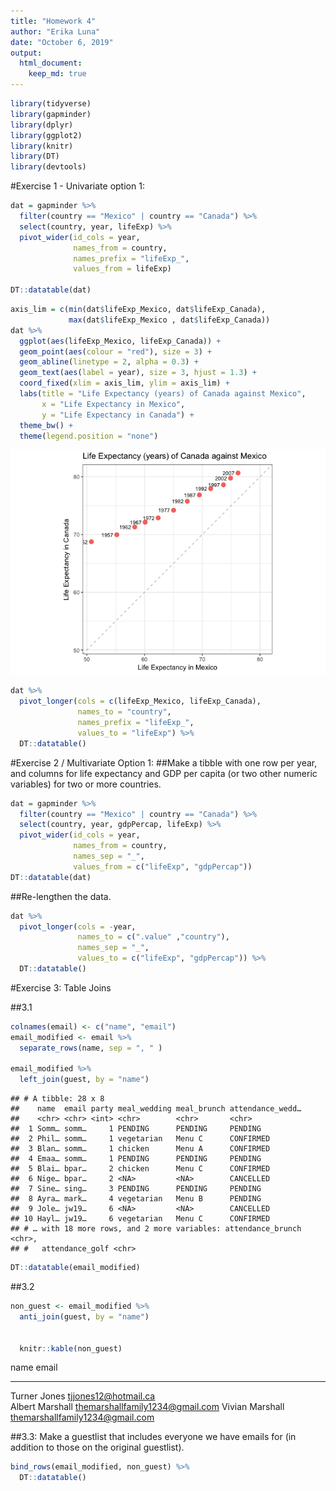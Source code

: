 ```yaml
---
title: "Homework 4"
author: "Erika Luna"
date: "October 6, 2019"
output: 
  html_document:
    keep_md: true
---
```





```r
library(tidyverse)
library(gapminder)
library(dplyr)
library(ggplot2)
library(knitr)
library(DT)
library(devtools)
```

#Exercise 1 - Univariate option 1: 


```r
dat = gapminder %>%
  filter(country == "Mexico" | country == "Canada") %>%
  select(country, year, lifeExp) %>%
  pivot_wider(id_cols = year,
              names_from = country,
              names_prefix = "lifeExp_",
              values_from = lifeExp)

DT::datatable(dat)
```

<!--html_preserve--><div id="htmlwidget-055238f10cae0e42b34e" style="width:100%;height:auto;" class="datatables html-widget"></div>
<script type="application/json" data-for="htmlwidget-055238f10cae0e42b34e">{"x":{"filter":"none","data":[["1","2","3","4","5","6","7","8","9","10","11","12"],[1952,1957,1962,1967,1972,1977,1982,1987,1992,1997,2002,2007],[68.75,69.96,71.3,72.13,72.88,74.21,75.76,76.86,77.95,78.61,79.77,80.653],[50.789,55.19,58.299,60.11,62.361,65.032,67.405,69.498,71.455,73.67,74.902,76.195]],"container":"<table class=\"display\">\n  <thead>\n    <tr>\n      <th> <\/th>\n      <th>year<\/th>\n      <th>lifeExp_Canada<\/th>\n      <th>lifeExp_Mexico<\/th>\n    <\/tr>\n  <\/thead>\n<\/table>","options":{"columnDefs":[{"className":"dt-right","targets":[1,2,3]},{"orderable":false,"targets":0}],"order":[],"autoWidth":false,"orderClasses":false}},"evals":[],"jsHooks":[]}</script><!--/html_preserve-->


```r
axis_lim = c(min(dat$lifeExp_Mexico, dat$lifeExp_Canada),
             max(dat$lifeExp_Mexico , dat$lifeExp_Canada))
dat %>%
  ggplot(aes(lifeExp_Mexico, lifeExp_Canada)) +
  geom_point(aes(colour = "red"), size = 3) +
  geom_abline(linetype = 2, alpha = 0.3) +
  geom_text(aes(label = year), size = 3, hjust = 1.3) +
  coord_fixed(xlim = axis_lim, ylim = axis_lim) +
  labs(title = "Life Expectancy (years) of Canada against Mexico",
       x = "Life Expectancy in Mexico",
       y = "Life Expectancy in Canada") +
  theme_bw() +
  theme(legend.position = "none")
```

![](hw04_files/figure-html/unnamed-chunk-3-1.png)<!-- -->

```r
dat %>%
  pivot_longer(cols = c(lifeExp_Mexico, lifeExp_Canada),
               names_to = "country",
               names_prefix = "lifeExp_",
               values_to = "lifeExp") %>%
  DT::datatable()
```

<!--html_preserve--><div id="htmlwidget-33fde0b5725977b33fd1" style="width:100%;height:auto;" class="datatables html-widget"></div>
<script type="application/json" data-for="htmlwidget-33fde0b5725977b33fd1">{"x":{"filter":"none","data":[["1","2","3","4","5","6","7","8","9","10","11","12","13","14","15","16","17","18","19","20","21","22","23","24"],[1952,1952,1957,1957,1962,1962,1967,1967,1972,1972,1977,1977,1982,1982,1987,1987,1992,1992,1997,1997,2002,2002,2007,2007],["Mexico","Canada","Mexico","Canada","Mexico","Canada","Mexico","Canada","Mexico","Canada","Mexico","Canada","Mexico","Canada","Mexico","Canada","Mexico","Canada","Mexico","Canada","Mexico","Canada","Mexico","Canada"],[50.789,68.75,55.19,69.96,58.299,71.3,60.11,72.13,62.361,72.88,65.032,74.21,67.405,75.76,69.498,76.86,71.455,77.95,73.67,78.61,74.902,79.77,76.195,80.653]],"container":"<table class=\"display\">\n  <thead>\n    <tr>\n      <th> <\/th>\n      <th>year<\/th>\n      <th>country<\/th>\n      <th>lifeExp<\/th>\n    <\/tr>\n  <\/thead>\n<\/table>","options":{"columnDefs":[{"className":"dt-right","targets":[1,3]},{"orderable":false,"targets":0}],"order":[],"autoWidth":false,"orderClasses":false}},"evals":[],"jsHooks":[]}</script><!--/html_preserve-->

#Exercise 2 / Multivariate Option 1: 
##Make a tibble with one row per year, and columns for life expectancy and GDP per capita (or two other numeric variables) for two or more countries.


```r
dat = gapminder %>%
  filter(country == "Mexico" | country == "Canada") %>%
  select(country, year, gdpPercap, lifeExp) %>%
  pivot_wider(id_cols = year,
              names_from = country,
              names_sep = "_",
              values_from = c("lifeExp", "gdpPercap"))
DT::datatable(dat)
```

<!--html_preserve--><div id="htmlwidget-296db1fc0f36893631cd" style="width:100%;height:auto;" class="datatables html-widget"></div>
<script type="application/json" data-for="htmlwidget-296db1fc0f36893631cd">{"x":{"filter":"none","data":[["1","2","3","4","5","6","7","8","9","10","11","12"],[1952,1957,1962,1967,1972,1977,1982,1987,1992,1997,2002,2007],[68.75,69.96,71.3,72.13,72.88,74.21,75.76,76.86,77.95,78.61,79.77,80.653],[50.789,55.19,58.299,60.11,62.361,65.032,67.405,69.498,71.455,73.67,74.902,76.195],[11367.16112,12489.95006,13462.48555,16076.58803,18970.57086,22090.88306,22898.79214,26626.51503,26342.88426,28954.92589,33328.96507,36319.23501],[3478.125529,4131.546641,4581.609385,5754.733883,6809.40669,7674.929108,9611.147541,8688.156003,9472.384295,9767.29753,10742.44053,11977.57496]],"container":"<table class=\"display\">\n  <thead>\n    <tr>\n      <th> <\/th>\n      <th>year<\/th>\n      <th>lifeExp_Canada<\/th>\n      <th>lifeExp_Mexico<\/th>\n      <th>gdpPercap_Canada<\/th>\n      <th>gdpPercap_Mexico<\/th>\n    <\/tr>\n  <\/thead>\n<\/table>","options":{"columnDefs":[{"className":"dt-right","targets":[1,2,3,4,5]},{"orderable":false,"targets":0}],"order":[],"autoWidth":false,"orderClasses":false}},"evals":[],"jsHooks":[]}</script><!--/html_preserve-->

##Re-lengthen the data.


```r
dat %>%
  pivot_longer(cols = -year,
               names_to = c(".value" ,"country"),
               names_sep = "_",
               values_to = c("lifeExp", "gdpPercap")) %>%
  DT::datatable()
```

<!--html_preserve--><div id="htmlwidget-590ea5caca217d1f14a1" style="width:100%;height:auto;" class="datatables html-widget"></div>
<script type="application/json" data-for="htmlwidget-590ea5caca217d1f14a1">{"x":{"filter":"none","data":[["1","2","3","4","5","6","7","8","9","10","11","12","13","14","15","16","17","18","19","20","21","22","23","24"],[1952,1952,1957,1957,1962,1962,1967,1967,1972,1972,1977,1977,1982,1982,1987,1987,1992,1992,1997,1997,2002,2002,2007,2007],["Canada","Mexico","Canada","Mexico","Canada","Mexico","Canada","Mexico","Canada","Mexico","Canada","Mexico","Canada","Mexico","Canada","Mexico","Canada","Mexico","Canada","Mexico","Canada","Mexico","Canada","Mexico"],[68.75,50.789,69.96,55.19,71.3,58.299,72.13,60.11,72.88,62.361,74.21,65.032,75.76,67.405,76.86,69.498,77.95,71.455,78.61,73.67,79.77,74.902,80.653,76.195],[11367.16112,3478.125529,12489.95006,4131.546641,13462.48555,4581.609385,16076.58803,5754.733883,18970.57086,6809.40669,22090.88306,7674.929108,22898.79214,9611.147541,26626.51503,8688.156003,26342.88426,9472.384295,28954.92589,9767.29753,33328.96507,10742.44053,36319.23501,11977.57496]],"container":"<table class=\"display\">\n  <thead>\n    <tr>\n      <th> <\/th>\n      <th>year<\/th>\n      <th>country<\/th>\n      <th>lifeExp<\/th>\n      <th>gdpPercap<\/th>\n    <\/tr>\n  <\/thead>\n<\/table>","options":{"columnDefs":[{"className":"dt-right","targets":[1,3,4]},{"orderable":false,"targets":0}],"order":[],"autoWidth":false,"orderClasses":false}},"evals":[],"jsHooks":[]}</script><!--/html_preserve-->

#Exercise 3: Table Joins



##3.1



```r
colnames(email) <- c("name", "email")
email_modified <- email %>% 
  separate_rows(name, sep = ", " )

email_modified %>% 
  left_join(guest, by = "name")
```

```
## # A tibble: 28 x 8
##    name  email party meal_wedding meal_brunch attendance_wedd…
##    <chr> <chr> <int> <chr>        <chr>       <chr>           
##  1 Somm… somm…     1 PENDING      PENDING     PENDING         
##  2 Phil… somm…     1 vegetarian   Menu C      CONFIRMED       
##  3 Blan… somm…     1 chicken      Menu A      CONFIRMED       
##  4 Emaa… somm…     1 PENDING      PENDING     PENDING         
##  5 Blai… bpar…     2 chicken      Menu C      CONFIRMED       
##  6 Nige… bpar…     2 <NA>         <NA>        CANCELLED       
##  7 Sine… sing…     3 PENDING      PENDING     PENDING         
##  8 Ayra… mark…     4 vegetarian   Menu B      PENDING         
##  9 Jole… jw19…     6 <NA>         <NA>        CANCELLED       
## 10 Hayl… jw19…     6 vegetarian   Menu C      CONFIRMED       
## # … with 18 more rows, and 2 more variables: attendance_brunch <chr>,
## #   attendance_golf <chr>
```

```r
DT::datatable(email_modified)
```

<!--html_preserve--><div id="htmlwidget-996134ab8781b6bac8d0" style="width:100%;height:auto;" class="datatables html-widget"></div>
<script type="application/json" data-for="htmlwidget-996134ab8781b6bac8d0">{"x":{"filter":"none","data":[["1","2","3","4","5","6","7","8","9","10","11","12","13","14","15","16","17","18","19","20","21","22","23","24","25","26","27","28"],["Sommer Medrano","Phillip Medrano","Blanka Medrano","Emaan Medrano","Blair Park","Nigel Webb","Sinead English","Ayra Marks","Jolene Welsh","Hayley Booker","Amayah Sanford","Erika Foley","Ciaron Acosta","Diana Stuart","Daisy-May Caldwell","Martin Caldwell","Violet Caldwell","Nazifa Caldwell","Eric Caldwell","Rosanna Bird","Kurtis Frost","Huma Stokes","Samuel Rutledge","Eddison Collier","Stewart Nicholls","Turner Jones","Albert Marshall","Vivian Marshall"],["sommm@gmail.com","sommm@gmail.com","sommm@gmail.com","sommm@gmail.com","bpark@gmail.com","bpark@gmail.com","singlish@hotmail.ca","marksa42@gmail.com","jw1987@hotmail.com","jw1987@hotmail.com","erikaaaaaa@gmail.com","erikaaaaaa@gmail.com","shining_ciaron@gmail.com","doodledianastu@gmail.com","caldwellfamily5212@gmail.com","caldwellfamily5212@gmail.com","caldwellfamily5212@gmail.com","caldwellfamily5212@gmail.com","caldwellfamily5212@gmail.com","rosy1987b@gmail.com","rosy1987b@gmail.com","humastokes@gmail.com","humastokes@gmail.com","eddison.collier@gmail.com","eddison.collier@gmail.com","tjjones12@hotmail.ca","themarshallfamily1234@gmail.com","themarshallfamily1234@gmail.com"]],"container":"<table class=\"display\">\n  <thead>\n    <tr>\n      <th> <\/th>\n      <th>name<\/th>\n      <th>email<\/th>\n    <\/tr>\n  <\/thead>\n<\/table>","options":{"order":[],"autoWidth":false,"orderClasses":false,"columnDefs":[{"orderable":false,"targets":0}]}},"evals":[],"jsHooks":[]}</script><!--/html_preserve-->

##3.2


```r
non_guest <- email_modified %>%
  anti_join(guest, by = "name")


  knitr::kable(non_guest)
```



name              email                           
----------------  --------------------------------
Turner Jones      tjjones12@hotmail.ca            
Albert Marshall   themarshallfamily1234@gmail.com 
Vivian Marshall   themarshallfamily1234@gmail.com 

##3.3: Make a guestlist that includes everyone we have emails for (in addition to those on the original guestlist).


```r
bind_rows(email_modified, non_guest) %>% 
  DT::datatable()
```

<!--html_preserve--><div id="htmlwidget-ac1cbcfc6570032ec353" style="width:100%;height:auto;" class="datatables html-widget"></div>
<script type="application/json" data-for="htmlwidget-ac1cbcfc6570032ec353">{"x":{"filter":"none","data":[["1","2","3","4","5","6","7","8","9","10","11","12","13","14","15","16","17","18","19","20","21","22","23","24","25","26","27","28","29","30","31"],["Sommer Medrano","Phillip Medrano","Blanka Medrano","Emaan Medrano","Blair Park","Nigel Webb","Sinead English","Ayra Marks","Jolene Welsh","Hayley Booker","Amayah Sanford","Erika Foley","Ciaron Acosta","Diana Stuart","Daisy-May Caldwell","Martin Caldwell","Violet Caldwell","Nazifa Caldwell","Eric Caldwell","Rosanna Bird","Kurtis Frost","Huma Stokes","Samuel Rutledge","Eddison Collier","Stewart Nicholls","Turner Jones","Albert Marshall","Vivian Marshall","Turner Jones","Albert Marshall","Vivian Marshall"],["sommm@gmail.com","sommm@gmail.com","sommm@gmail.com","sommm@gmail.com","bpark@gmail.com","bpark@gmail.com","singlish@hotmail.ca","marksa42@gmail.com","jw1987@hotmail.com","jw1987@hotmail.com","erikaaaaaa@gmail.com","erikaaaaaa@gmail.com","shining_ciaron@gmail.com","doodledianastu@gmail.com","caldwellfamily5212@gmail.com","caldwellfamily5212@gmail.com","caldwellfamily5212@gmail.com","caldwellfamily5212@gmail.com","caldwellfamily5212@gmail.com","rosy1987b@gmail.com","rosy1987b@gmail.com","humastokes@gmail.com","humastokes@gmail.com","eddison.collier@gmail.com","eddison.collier@gmail.com","tjjones12@hotmail.ca","themarshallfamily1234@gmail.com","themarshallfamily1234@gmail.com","tjjones12@hotmail.ca","themarshallfamily1234@gmail.com","themarshallfamily1234@gmail.com"]],"container":"<table class=\"display\">\n  <thead>\n    <tr>\n      <th> <\/th>\n      <th>name<\/th>\n      <th>email<\/th>\n    <\/tr>\n  <\/thead>\n<\/table>","options":{"order":[],"autoWidth":false,"orderClasses":false,"columnDefs":[{"orderable":false,"targets":0}]}},"evals":[],"jsHooks":[]}</script><!--/html_preserve-->





